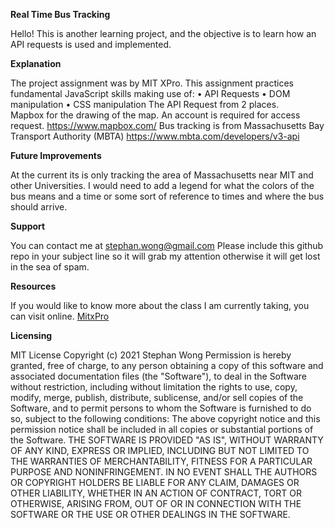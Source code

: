 **Real Time Bus Tracking**

Hello! This is another learning project, and the objective is to learn how an API requests is used and implemented.

**Explanation**

The project assignment was by MIT XPro. This assignment practices fundamental JavaScript skills making use of:
•	API Requests
•	DOM manipulation
•	CSS manipulation
The API Request from 2 places.  
Mapbox for the drawing of the map.  An account is required for access request.
https://www.mapbox.com/
Bus tracking is from Massachusetts Bay Transport Authority (MBTA)
https://www.mbta.com/developers/v3-api

**Future Improvements**

At the current its is only tracking the area of Massachusetts near MIT and other Universities.  I would need to add a legend for what the colors of the bus means and a time or some sort of reference to times and where the bus should arrive.   

**Support**

You can contact me at stephan.wong@gmail.com
Please include this github repo in your subject line so it will grab my attention otherwise it will get lost in the sea of spam. 

**Resources**

If you would like to know more about the class I am currently taking, you can visit online.
[MitxPro](https://executive-ed.xpro.mit.edu/professional-certificate-coding?gclid=CjwKCAjwqcKFBhAhEiwAfEr7zQpMSJQhx59RxoY8nMpnvPvTFnNmH_VTJAsIpAuqTQKfB8BAd20pjBoCJI4QAvD_BwE#page-section-790?utm_source=Google&utm_medium=c&utm_term=%2Bmit%20%2Bfull%20%2Bstack&utm_location=9029979&utm_campaign=B-365D_US_GG_SE_PCC_Brand&utm_content=MIT-Full-Stack___Course_OnlineSchool_12Nov
)

**Licensing**

MIT License
Copyright (c) 2021 Stephan Wong
Permission is hereby granted, free of charge, to any person obtaining a copy of this software and associated documentation files (the "Software"), to deal in the Software without restriction, including without limitation the rights to use, copy, modify, merge, publish, distribute, sublicense, and/or sell copies of the Software, and to permit persons to whom the Software is furnished to do so, subject to the following conditions:
The above copyright notice and this permission notice shall be included in all copies or substantial portions of the Software.
THE SOFTWARE IS PROVIDED "AS IS", WITHOUT WARRANTY OF ANY KIND, EXPRESS OR IMPLIED, INCLUDING BUT NOT LIMITED TO THE WARRANTIES OF MERCHANTABILITY, FITNESS FOR A PARTICULAR PURPOSE AND NONINFRINGEMENT. IN NO EVENT SHALL THE AUTHORS OR COPYRIGHT HOLDERS BE LIABLE FOR ANY CLAIM, DAMAGES OR OTHER LIABILITY, WHETHER IN AN ACTION OF CONTRACT, TORT OR OTHERWISE, ARISING FROM, OUT OF OR IN CONNECTION WITH THE SOFTWARE OR THE USE OR OTHER DEALINGS IN THE SOFTWARE.

